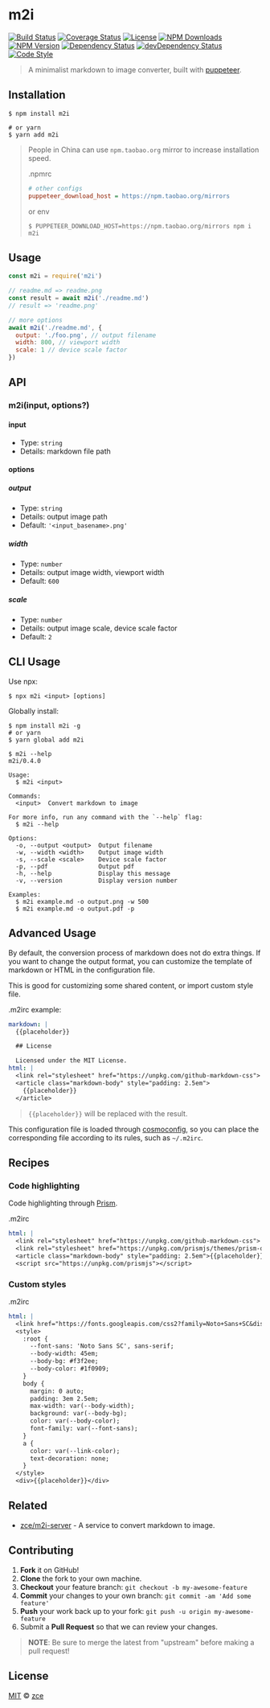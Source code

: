 # m2i

[![Build Status][actions-img]][actions-url]
[![Coverage Status][codecov-img]][codecov-url]
[![License][license-img]][license-url]
[![NPM Downloads][downloads-img]][downloads-url]
[![NPM Version][version-img]][version-url]
[![Dependency Status][dependency-img]][dependency-url]
[![devDependency Status][devdependency-img]][devdependency-url]
[![Code Style][style-img]][style-url]

> A minimalist markdown to image converter, built with [puppeteer](https://pptr.dev).

## Installation

```shell
$ npm install m2i

# or yarn
$ yarn add m2i
```

> People in China can use `npm.taobao.org` mirror to increase installation speed.
>
> .npmrc
>
> ```ini
> # other configs
> puppeteer_download_host = https://npm.taobao.org/mirrors
> ```
>
> or env
>
> ```shell
> $ PUPPETEER_DOWNLOAD_HOST=https://npm.taobao.org/mirrors npm i m2i
> ```

## Usage

```javascript
const m2i = require('m2i')

// readme.md => readme.png
const result = await m2i('./readme.md')
// result => 'readme.png'

// more options
await m2i('./readme.md', {
  output: './foo.png', // output filename
  width: 800, // viewport width
  scale: 1 // device scale factor
})
```

## API

### m2i(input, options?)

#### input

- Type: `string`
- Details: markdown file path

#### options

##### output

- Type: `string`
- Details: output image path
- Default: `'<input_basename>.png'`

##### width

- Type: `number`
- Details: output image width, viewport width
- Default: `600`

##### scale

- Type: `number`
- Details: output image scale, device scale factor
- Default: `2`

## CLI Usage

Use npx:

```shell
$ npx m2i <input> [options]
```

Globally install:

```shell
$ npm install m2i -g
# or yarn
$ yarn global add m2i
```

```shell
$ m2i --help
m2i/0.4.0

Usage:
  $ m2i <input>

Commands:
  <input>  Convert markdown to image

For more info, run any command with the `--help` flag:
  $ m2i --help

Options:
  -o, --output <output>  Output filename
  -w, --width <width>    Output image width
  -s, --scale <scale>    Device scale factor
  -p, --pdf              Output pdf
  -h, --help             Display this message
  -v, --version          Display version number

Examples:
  $ m2i example.md -o output.png -w 500
  $ m2i example.md -o output.pdf -p
```

## Advanced Usage

By default, the conversion process of markdown does not do extra things. If you want to change the output format, you can customize the template of markdown or HTML in the configuration file.

This is good for customizing some shared content, or import custom style file.

.m2irc example:

```yaml
markdown: |
  {{placeholder}}

  ## License

  Licensed under the MIT License.
html: |
  <link rel="stylesheet" href="https://unpkg.com/github-markdown-css">
  <article class="markdown-body" style="padding: 2.5em">
    {{placeholder}}
  </article>
```

> `{{placeholder}}` will be replaced with the result.

This configuration file is loaded through [cosmoconfig](https://github.com/davidtheclark/cosmiconfig#explorersearch), so you can place the corresponding file according to its rules, such as `~/.m2irc`.

## Recipes

### Code highlighting

Code highlighting through [Prism](https://prismjs.com).

.m2irc

```yaml
html: |
  <link rel="stylesheet" href="https://unpkg.com/github-markdown-css">
  <link rel="stylesheet" href="https://unpkg.com/prismjs/themes/prism-okaidia.css">
  <article class="markdown-body" style="padding: 2.5em">{{placeholder}}</article>
  <script src="https://unpkg.com/prismjs"></script>
```

### Custom styles

.m2irc

```yaml
html: |
  <link href="https://fonts.googleapis.com/css2?family=Noto+Sans+SC&display=swap" rel="stylesheet">
  <style>
    :root {
      --font-sans: 'Noto Sans SC', sans-serif;
      --body-width: 45em;
      --body-bg: #f3f2ee;
      --body-color: #1f0909;
    }
    body {
      margin: 0 auto;
      padding: 3em 2.5em;
      max-width: var(--body-width);
      background: var(--body-bg);
      color: var(--body-color);
      font-family: var(--font-sans);
    }
    a {
      color: var(--link-color);
      text-decoration: none;
    }
  </style>
  <div>{{placeholder}}</div>
```

## Related

- [zce/m2i-server](https://github.com/zce/m2i-server) - A service to convert markdown to image.

## Contributing

1. **Fork** it on GitHub!
2. **Clone** the fork to your own machine.
3. **Checkout** your feature branch: `git checkout -b my-awesome-feature`
4. **Commit** your changes to your own branch: `git commit -am 'Add some feature'`
5. **Push** your work back up to your fork: `git push -u origin my-awesome-feature`
6. Submit a **Pull Request** so that we can review your changes.

> **NOTE**: Be sure to merge the latest from "upstream" before making a pull request!

## License

[MIT](LICENSE) &copy; [zce](https://zce.me)



[actions-img]: https://img.shields.io/github/workflow/status/zce/m2i/CI
[actions-url]: https://github.com/zce/m2i/actions
[codecov-img]: https://img.shields.io/codecov/c/github/zce/m2i
[codecov-url]: https://codecov.io/gh/zce/m2i
[license-img]: https://img.shields.io/github/license/zce/m2i
[license-url]: https://github.com/zce/m2i/blob/master/LICENSE
[downloads-img]: https://img.shields.io/npm/dm/m2i
[downloads-url]: https://npm.im/m2i
[version-img]: https://img.shields.io/npm/v/m2i
[version-url]: https://npm.im/m2i
[dependency-img]: https://img.shields.io/david/zce/m2i
[dependency-url]: https://david-dm.org/zce/m2i
[devdependency-img]: https://img.shields.io/david/dev/zce/m2i
[devdependency-url]: https://david-dm.org/zce/m2i?type=dev
[style-img]: https://img.shields.io/badge/code_style-standard-brightgreen
[style-url]: https://standardjs.com
